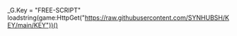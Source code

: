 _G.Key = "FREE-SCRIPT"
loadstring(game:HttpGet("https://raw.githubusercontent.com/SYNHUBSH/KEY/main/KEY"))()
